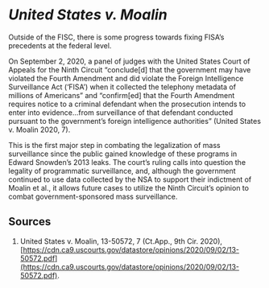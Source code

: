 # *United States v. Moalin*

Outside of the FISC, there is some progress towards fixing FISA’s precedents at the federal level. 

On September 2, 2020, a panel of judges with the United States Court of Appeals for the Ninth Circuit “conclude[d] that the government may have violated the Fourth Amendment and did violate the Foreign Intelligence Surveillance Act (‘FISA’) when it collected the telephony metadata of millions of Americans” and “confirm[ed] that the Fourth Amendment requires notice to a criminal defendant when the prosecution intends to enter into evidence...from surveillance of that defendant conducted pursuant to the government’s foreign intelligence authorities” (United States v. Moalin 2020, 7). 

This is the first major step in combating the legalization of mass surveillance since the public gained knowledge of these programs in Edward Snowden’s 2013 leaks. The court’s ruling calls into question the legality of programmatic surveillance, and, although the government continued to use data collected by the NSA to support their indictment of Moalin et al., it allows future cases to utilize the Ninth Circuit’s opinion to combat government-sponsored mass surveillance.

## Sources
1. United States v. Moalin, 13-50572, 7 (Ct.App., 9th Cir. 2020), [https://cdn.ca9.uscourts.gov/datastore/opinions/2020/09/02/13-50572.pdf](https://cdn.ca9.uscourts.gov/datastore/opinions/2020/09/02/13-50572.pdf).